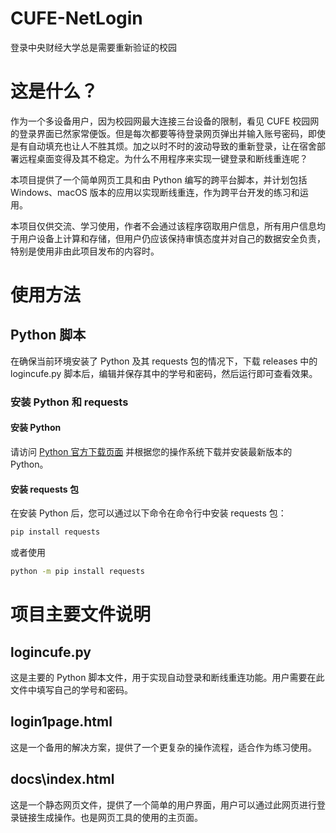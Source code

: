 # CUFE-NetLogin

登录中央财经大学总是需要重新验证的校园

# 这是什么？

作为一个多设备用户，因为校园网最大连接三台设备的限制，看见 CUFE 校园网的登录界面已然家常便饭。但是每次都要等待登录网页弹出并输入账号密码，即使是有自动填充也让人不胜其烦。加之以时不时的波动导致的重新登录，让在宿舍部署远程桌面变得及其不稳定。为什么不用程序来实现一键登录和断线重连呢？

本项目提供了一个简单网页工具和由 Python 编写的跨平台脚本，并计划包括 Windows、macOS 版本的应用以实现断线重连，作为跨平台开发的练习和运用。

本项目仅供交流、学习使用，作者不会通过该程序窃取用户信息，所有用户信息均于用户设备上计算和存储，但用户仍应该保持审慎态度并对自己的数据安全负责，特别是使用非由此项目发布的内容时。

# 使用方法

## Python 脚本

在确保当前环境安装了 Python 及其 requests 包的情况下，下载 releases 中的 logincufe.py 脚本后，编辑并保存其中的学号和密码，然后运行即可查看效果。

### 安装 Python 和 requests

#### 安装 Python

请访问 [Python 官方下载页面](https://www.python.org/downloads/) 并根据您的操作系统下载并安装最新版本的 Python。

#### 安装 requests 包

在安装 Python 后，您可以通过以下命令在命令行中安装 requests 包：

```bash
pip install requests
```

或者使用

```bash
python -m pip install requests
```

# 项目主要文件说明

## logincufe.py

这是主要的 Python 脚本文件，用于实现自动登录和断线重连功能。用户需要在此文件中填写自己的学号和密码。

## login1page.html

这是一个备用的解决方案，提供了一个更复杂的操作流程，适合作为练习使用。

## docs\index.html

这是一个静态网页文件，提供了一个简单的用户界面，用户可以通过此网页进行登录链接生成操作。也是网页工具的使用的主页面。
